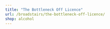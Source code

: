 ```yaml
---
title: "The Bottleneck Off Licence"
url: /broadstairs/the-bottleneck-off-licence/
shop: alcohol
---
```

